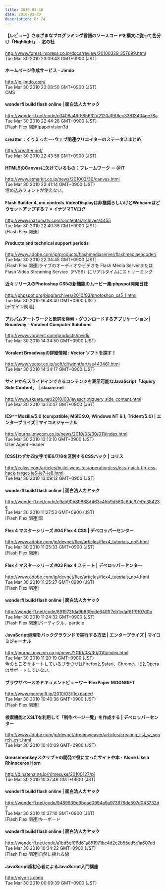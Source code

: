 ```yaml
---
title: 2010-03-30
date: 2010-03-30
description: B! 24
---
```


#### 【レビュー】さまざまなプログラミング言語のソースコードを構文に従って色分け「Highlight」 - 窓の杜
http://www.forest.impress.co.jp/docs/review/20100329_357699.html<br>
Tue Mar 30 2010 23:09:43 GMT+0900 (JST)<br>


#### ホームページ作成サービス - Jimdo
http://jp.jimdo.com/<br>
Tue Mar 30 2010 23:08:50 GMT+0900 (JST)<br>
CMS


#### wonderfl build flash online | 面白法人カヤック
http://wonderfl.net/code/c0408a46f585632d2120a19f8ec33813434ee78a<br>
Tue Mar 30 2010 22:44:28 GMT+0900 (JST)<br>
[Flash Flex 関連]papervision3d


#### creatter：くりえったー-ウェブ関連クリエイターのステータスまとめ
http://creatter.net/<br>
Tue Mar 30 2010 22:43:58 GMT+0900 (JST)<br>


#### HTML5のCanvasに欠けているもの：フレームワーク － ＠IT
http://www.atmarkit.co.jp/news/201003/30/canvas.html<br>
Tue Mar 30 2010 22:41:14 GMT+0900 (JST)<br>
埋め込みフォントが使えない。


#### Flash Builder 4, mx.controls.VideoDisplayは非推奨らしいけどWebcamはどうセットアップする？ « イナヅマTVログ
http://www.inazumatv.com/contents/archives/4455<br>
Tue Mar 30 2010 22:40:36 GMT+0900 (JST)<br>
[Flash Flex 関連]


#### Products and technical support periods
http://www.adobe.com/jp/products/flashmediaserver/flashmediaencoder/<br>
Tue Mar 30 2010 22:34:45 GMT+0900 (JST)<br>
[Flash Flex 関連]ライブのオーディオやビデオを Flash Media Serverまたは Flash Video Streaming Service（FVSS）にリアルタイムにストリーミング


#### 近々リリースのPhotoshop CS5の新機能のムービー集:phpspot開発日誌
http://phpspot.org/blog/archives/2010/03/photoshop_cs5_1.html<br>
Tue Mar 30 2010 16:48:40 GMT+0900 (JST)<br>
[デザイン関連]


#### 	アルバムアートワークと歌詞を検索・ダウンロードするアプリケーション | Broadway - Voralent Computer Solutions
http://www.voralent.com/products/invidi/<br>
Tue Mar 30 2010 14:34:50 GMT+0900 (JST)<br>


#### Voralent Broadwayの詳細情報 : Vector ソフトを探す！
http://www.vector.co.jp/soft/dl/winnt/art/se443461.html<br>
Tue Mar 30 2010 14:34:17 GMT+0900 (JST)<br>


#### サイドからスライドインできるコンテンツを表示可能なJavaScript「Jquery Side Content」｜skuare.net
http://www.skuare.net/2010/03/javascriptjquery_side_content.html<br>
Tue Mar 30 2010 13:13:47 GMT+0900 (JST)<br>


#### IE9==Mozilla/5.0 (compatible; MSIE 9.0; Windows NT 6.1; Trident/5.0) | エンタープライズ | マイコミジャーナル
http://journal.mycom.co.jp/news/2010/03/30/011/index.html<br>
Tue Mar 30 2010 13:13:10 GMT+0900 (JST)<br>
User Agent Header


####   [CSS]わずか四文字でIE6/7/8を区別するCSSハック | コリス
http://coliss.com/articles/build-websites/operation/css/css-quick-tip-css-hack-target-ie6-ie7-ie8.html<br>
Tue Mar 30 2010 13:09:12 GMT+0900 (JST)<br>


#### wonderfl build flash online | 面白法人カヤック
http://wonderfl.net/code/c9ab90b89888d463c45b9d560c6dc97e0c38423e<br>
Tue Mar 30 2010 11:27:53 GMT+0900 (JST)<br>
[Flash Flex 関連]雷


#### Flex 4 マスターシリーズ #04 Flex 4 CSS | デベロッパーセンター
http://www.adobe.com/jp/devnet/flex/articles/flex4_tutorials_no5.html<br>
Tue Mar 30 2010 11:25:33 GMT+0900 (JST)<br>
[Flash Flex 関連]


#### Flex 4 マスターシリーズ #03 Flex 4 ステート | デベロッパーセンター
http://www.adobe.com/jp/devnet/flex/articles/flex4_tutorials_no4.html<br>
Tue Mar 30 2010 11:25:27 GMT+0900 (JST)<br>
[Flash Flex 関連]


#### wonderfl build flash online | 面白法人カヤック
http://wonderfl.net/code/691973fda9b839cde640ff7eb1cdaf61f9f07d0b<br>
Tue Mar 30 2010 11:24:32 GMT+0900 (JST)<br>
[Flash Flex 関連]パーティクル、particle


#### JavaScript処理をバックグラウンドで実行する方法 | エンタープライズ | マイコミジャーナル
http://journal.mycom.co.jp/news/2010/03/30/010/index.html<br>
Tue Mar 30 2010 11:20:19 GMT+0900 (JST)<br>
今のところサポートしているブラウザはFirefoxとSafari、Chrome。IEとOperaはサポートしていない。


#### ブラウザベースのドキュメントビューワー·FlexPaper MOONGIFT
http://www.moongift.jp/2010/03/flexpaper/<br>
Tue Mar 30 2010 10:40:36 GMT+0900 (JST)<br>
[Flash Flex 関連]


#### 検索機能とXSLTを利用して「制作ページ一覧」を作成する | デベロッパーセンター
http://www.adobe.com/jp/devnet/dreamweaver/articles/creating_list_w_search_xslt.html<br>
Tue Mar 30 2010 10:40:09 GMT+0900 (JST)<br>


#### Greasemonkeyスクリプトの開発で役に立ったサイトや本 - Alone Like a Rhinoceros Horn
http://d.hatena.ne.jp/h1mesuke/20100127/p1<br>
Tue Mar 30 2010 10:37:46 GMT+0900 (JST)<br>


#### wonderfl build flash online | 面白法人カヤック
http://wonderfl.net/code/9489939d9bdae0994a9a973676de597d043732d7<br>
Tue Mar 30 2010 10:37:10 GMT+0900 (JST)<br>
[Flash Flex 関連]キーボード


#### wonderfl build flash online | 面白法人カヤック
http://wonderfl.net/code/a1bd5ef06d61a851971bc4d2c2b55ed5e1a607ed<br>
Tue Mar 30 2010 10:34:22 GMT+0900 (JST)<br>
[Flash Flex 関連]自然に揺れる線


#### JavaScript超初心者によるJavaScript入門講座
http://piyo-js.com/<br>
Tue Mar 30 2010 00:09:39 GMT+0900 (JST)<br>


